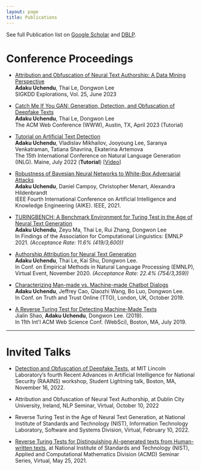 ```yaml
---
layout: page
title: Publications 
---
```

See full Publication list on [Google Scholar](https://scholar.google.ae/citations?user=A4be1l4AAAAJ&hl=en) and [DBLP](https://dblp.uni-trier.de/pid/244/0488.html).

# Conference Proceedings  #

* [Attribution and Obfuscation of Neural Text Authorship: A Data Mining Perspective](https://arxiv.org/pdf/2210.10488.pdf) <br>
**Adaku Uchendu**, Thai Le, Dongwon Lee <br>
SIGKDD Explorations, Vol. 25, June 2023

* [Catch Me If You GAN: Generation, Detection, and Obfuscation of Deepfake Texts]() <br>
**Adaku Uchendu**, Thai Le, Dongwon Lee <br>
The ACM Web Conference (WWW), Austin, TX, April 2023 (Tutorial)

* [Tutorial on Artificial Text Detection](https://artificial-text-detection.github.io/) <br>
**Adaku Uchendu**, Vladislav Mikhailov, Jooyoung Lee, Saranya Venkatraman, Tatiana Shavrina, Ekaterina Artemova <br>
The 15th International Conference on Natural Language Generation (INLG). Maine, July 2022 (**Tutorial**) [[Video](https://vimeo.com/731722827)]

* [Robustness of Bayesian Neural Networks to White-Box Adversarial Attacks](https://arxiv.org/abs/2111.08591) <br>
**Adaku Uchendu**,  Daniel  Campoy,  Christopher  Menart, Alexandra  Hildenbrandt <br>
IEEE Fourth International Conference on Artificial Intelligence and Knowledge Engineering (AIKE). IEEE, 2021. 
<!-- * <em>(Full paper Acceptance Rate: 30.95% (13/42))</em>
 -->
* [TURINGBENCH: A Benchmark Environment for Turing Test in the Age of Neural Text Generation](https://arxiv.org/abs/2109.13296) <br>
**Adaku Uchendu**, Zeyu Ma, Thai Le, Rui Zhang, Dongwon Lee <br>
In Findings of the Association for Computational Linguistics: EMNLP 2021. <em>(Acceptance Rate: 11.6% (419/3,600))</em>

* [Authorship Attribution for Neural Text Generation](https://www.aclweb.org/anthology/2020.emnlp-main.673.pdf) <br>
**Adaku Uchendu**, Thai Le, Kai Shu, Dongwon Lee. <br>
In Conf. on Empirical Methods in Natural Language Processing (EMNLP), Virtual Event, November 2020. <em>(Acceptance Rate: 22.4% (754/3,359))</em>

* [Characterizing Man-made vs. Machine-made Chatbot Dialogs](https://truthandtrustonline.com/wp-content/uploads/2019/09/paper_27.pdf) <br>
**Adaku Uchendu**, Jeffrey Cao, Qiaozhi Wang, Bo Luo, Dongwon Lee. <br> 
In Conf. on Truth and Trust Online (TTO), London, UK, October 2019.

* [A Reverse Turing Test for Detecting Machine-Made Texts](http://pike.psu.edu/publications/websci19-rtt.pdf) <br> 
Jialin Shao, **Adaku Uchendu**, Dongwon Lee. (2019). <br> 
In 11th Int'l ACM Web Science Conf. (WebSci), Boston, MA, July 2019.



---
# Invited Talks #

*  [Detection and Obfuscation of Deepfake Texts](https://docs.google.com/presentation/d/1PxyxpOmEuucXb7V5_8FmR5AkQNOuE83U/edit?usp=sharing&ouid=102754510984142247028&rtpof=true&sd=true), at MIT Lincoln Laboratory’s fourth Recent Advances in Artificial Intelligence for National Security (RAAINS) workshop, Student Lightning talk, Boston, MA, November 16, 2022.

*  Attribution and Obfuscation of Neural Text Authorship, at Dublin City University, Ireland, NLP Seminar, Virtual, October 10, 2022

* Reverse Turing Test in the Age of Neural Text Generation, at National Institute of Standards and Technology (NIST), Information Technology Laboratory, Software and Systems Division, Virtual, February 10, 2022.

* [Reverse Turing Tests for Distinguishing AI-generated texts from Human-written texts](https://www.nist.gov/itl/math/acmd-seminar-reverse-turing-tests-distinguishing-ai-generated-texts-human-written-texts), at National Institute of Standards and Technology (NIST), Applied and
Computational Mathematics Division (ACMD) Seminar Series, Virtual, May 25, 2021.




<!-- ---
# Conference/Workshop Attended #

* *Graduate*:

  * Penn State Global Careers Institute, 2020
  * 2020 CRA-WP Grad Cohort for Underrepresented Minorities and Persons with Disabilities (URMD)
  * 2020 ACM Richard Tapia Celebration of Diversity in Computing Conference
  * 2021 CRA-WP Grad Cohort Workshop for Women
  * 2021 Women in Cybersecurity (WiCyS) Conference 
  * 2021 ACM Richard Tapia Celebration of Diversity in Computing Conference


**Conferences/Workshops:**
* *Undergraduate*:

  * 24th Annual McNair Scholars Research Conference at University of Washington, Seattle, 2016
  * 24th Annual McNair Scholars Research Conference at University of Maryland Baltimore County (UMBC), 2016
  * 18th Annual McNair Scholars Research Conference at University of Maryland, College Park, 2017
  * 25th Annual McNair Scholars Research Conference at University of Maryland Baltimore County (UMBC), 2017
  * 19th Annual McNair Scholars Research Conference at University of Maryland, College Park, 2018
  * Undergraduate Research And Creative Achievement Day (URCAD) at UMBC, 2018
 -->
